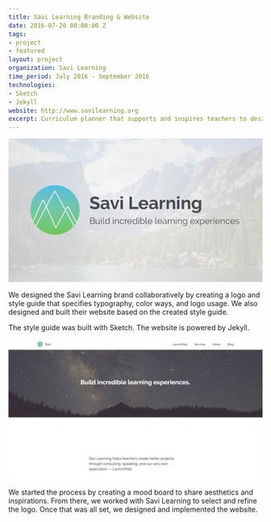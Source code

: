 ```yaml
---
title: Savi Learning Branding & Website
date: 2016-07-20 00:00:00 Z
tags:
- project
- featured
layout: project
organization: Savi Learning
time_period: July 2016 - September 2016
technologies:
- Sketch
- Jekyll
website: http://www.savilearning.org
excerpt: Curriculum planner that supports and inspires teachers to design high-quality, personalized learning experiences.
---
```


![Savi Learning Logo](/img/projects/savi-learning-branding.png)

We designed the Savi Learning brand collaboratively by creating a logo and style guide that specifies typography, color ways, and logo usage. We also designed and built their website based on the created style guide.

The style guide was built with Sketch. The website is powered by Jekyll.

![Savi Learning Website](/img/projects/savi-learning-website.png)

We started the process by creating a mood board to share aesthetics and inspirations. From there, we worked with Savi Learning to select and refine the logo. Once that was all set, we designed and implemented the website.

